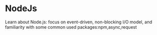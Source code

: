 # NodeJs
Learn about Node.js: focus on event-driven, non-blocking I/O model, and familiarity with some common used packages:npm,async,request
